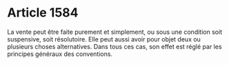# Article 1584

La vente peut être faite purement et simplement, ou sous une condition soit suspensive, soit résolutoire.   Elle peut aussi avoir pour objet deux ou plusieurs choses alternatives.   Dans tous ces cas, son effet est réglé par les principes généraux des conventions.